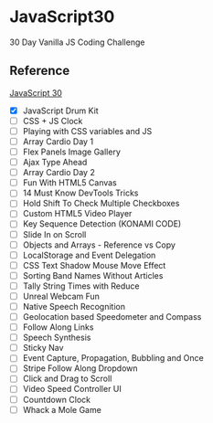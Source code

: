 # JavaScript30

30 Day Vanilla JS Coding Challenge

## Reference
[JavaScript 30](https://javascript30.com/)

- [x] JavaScript Drum Kit
- [ ] CSS + JS Clock
- [ ] Playing with CSS variables and JS
- [ ] Array Cardio Day 1
- [ ] Flex Panels Image Gallery
- [ ] Ajax Type Ahead
- [ ] Array Cardio Day 2
- [ ] Fun With HTML5 Canvas
- [ ] 14 Must Know DevTools Tricks
- [ ] Hold Shift To Check Multiple Checkboxes
- [ ] Custom HTML5 Video Player
- [ ] Key Sequence Detection (KONAMI CODE)
- [ ] Slide In on Scroll
- [ ] Objects and Arrays - Reference vs Copy
- [ ] LocalStorage and Event Delegation
- [ ] CSS Text Shadow Mouse Move Effect
- [ ] Sorting Band Names Without Articles
- [ ] Tally String Times with Reduce
- [ ] Unreal Webcam Fun
- [ ] Native Speech Recognition
- [ ] Geolocation based Speedometer and Compass
- [ ] Follow Along Links
- [ ] Speech Synthesis
- [ ] Sticky Nav
- [ ] Event Capture, Propagation, Bubbling and Once
- [ ] Stripe Follow Along Dropdown
- [ ] Click and Drag to Scroll
- [ ] Video Speed Controller UI
- [ ] Countdown Clock
- [ ] Whack a Mole Game
